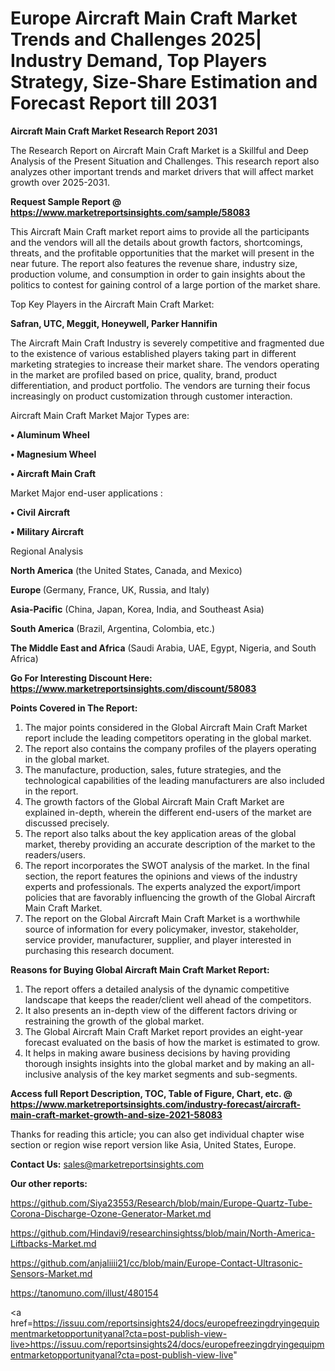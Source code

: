 # Europe Aircraft Main Craft Market Trends and Challenges 2025| Industry Demand, Top Players Strategy, Size-Share Estimation and Forecast Report till 2031

<strong>Aircraft Main Craft Market Research Report 2031</strong>

The Research Report on Aircraft Main Craft Market is a Skillful and Deep Analysis of the Present Situation and Challenges. This research report also analyzes other important trends and market drivers that will affect market growth over 2025-2031.

<strong>Request Sample Report @ <a href=https://www.marketreportsinsights.com/sample/58083>https://www.marketreportsinsights.com/sample/58083</a></strong>

This Aircraft Main Craft market report aims to provide all the participants and the vendors will all the details about growth factors, shortcomings, threats, and the profitable opportunities that the market will present in the near future. The report also features the revenue share, industry size, production volume, and consumption in order to gain insights about the politics to contest for gaining control of a large portion of the market share.

Top Key Players in the Aircraft Main Craft Market:

<strong>Safran, UTC, Meggit, Honeywell, Parker Hannifin</strong>

The Aircraft Main Craft Industry is severely competitive and fragmented due to the existence of various established players taking part in different marketing strategies to increase their market share. The vendors operating in the market are profiled based on price, quality, brand, product differentiation, and product portfolio. The vendors are turning their focus increasingly on product customization through customer interaction.

Aircraft Main Craft Market Major Types are:

<strong>• Aluminum Wheel

• Magnesium Wheel

• Aircraft Main Craft</strong>

Market Major end-user applications :

<strong>• Civil Aircraft

• Military Aircraft</strong>

Regional Analysis

</u><strong><b>North America</b></strong> (the United States, Canada, and Mexico)

<strong><b>Europe </b></strong>(Germany, France, UK, Russia, and Italy)

<strong><b>Asia-Pacific</b></strong> (China, Japan, Korea, India, and Southeast Asia)

<strong><b>South America</b></strong> (Brazil, Argentina, Colombia, etc.)

<strong><b>The Middle East and Africa</b></strong> (Saudi Arabia, UAE, Egypt, Nigeria, and South Africa)

<strong>Go For Interesting Discount Here: <a href=https://www.marketreportsinsights.com/discount/58083>https://www.marketreportsinsights.com/discount/58083</a></strong>

<strong>Points Covered in The Report:</strong>
<ol>
  <li>The major points considered in the Global Aircraft Main Craft Market report include the leading competitors operating in the global market.</li>
  <li>The report also contains the company profiles of the players operating in the global market.</li>
  <li>The manufacture, production, sales, future strategies, and the technological capabilities of the leading manufacturers are also included in the report.</li>
  <li>The growth factors of the Global Aircraft Main Craft Market are explained in-depth, wherein the different end-users of the market are discussed precisely.</li>
  <li>The report also talks about the key application areas of the global market, thereby providing an accurate description of the market to the readers/users.</li>
  <li>The report incorporates the SWOT analysis of the market. In the final section, the report features the opinions and views of the industry experts and professionals. The experts analyzed the export/import policies that are favorably influencing the growth of the Global Aircraft Main Craft Market.</li>
  <li>The report on the Global Aircraft Main Craft Market is a worthwhile source of information for every policymaker, investor, stakeholder, service provider, manufacturer, supplier, and player interested in purchasing this research document.</li>
</ol>
<strong>Reasons for Buying Global Aircraft Main Craft Market Report:</strong>

<ol>
  <li>The report offers a detailed analysis of the dynamic competitive landscape that keeps the reader/client well ahead of the competitors.</li>
  <li>It also presents an in-depth view of the different factors driving or restraining the growth of the global market.</li>
  <li>The Global Aircraft Main Craft Market report provides an eight-year forecast evaluated on the basis of how the market is estimated to grow.</li>
  <li>It helps in making aware business decisions by having providing thorough insights insights into the global market and by making an all-inclusive analysis of the key market segments and sub-segments.</li>
</ol>
<strong>Access full Report Description, TOC, Table of Figure, Chart, etc. @ <a href=https://www.marketreportsinsights.com/industry-forecast/aircraft-main-craft-market-growth-and-size-2021-58083>https://www.marketreportsinsights.com/industry-forecast/aircraft-main-craft-market-growth-and-size-2021-58083</a></strong>


Thanks for reading this article; you can also get individual chapter wise section or region wise report version like Asia, United States, Europe.

<strong>Contact Us:</strong>
sales@marketreportsinsights.com

<strong>Our other reports:</strong>

<a href=https://github.com/Siya23553/Research/blob/main/Europe-Quartz-Tube-Corona-Discharge-Ozone-Generator-Market.md>https://github.com/Siya23553/Research/blob/main/Europe-Quartz-Tube-Corona-Discharge-Ozone-Generator-Market.md</a>

<a href=https://github.com/Hindavi9/researchinsightss/blob/main/North-America-Liftbacks-Market.md>https://github.com/Hindavi9/researchinsightss/blob/main/North-America-Liftbacks-Market.md</a>

<a href=https://github.com/anjaliiii21/cc/blob/main/Europe-Contact-Ultrasonic-Sensors-Market.md>https://github.com/anjaliiii21/cc/blob/main/Europe-Contact-Ultrasonic-Sensors-Market.md</a>

<a href=https://tanomuno.com/illust/480154>https://tanomuno.com/illust/480154</a>

<a href=https://issuu.com/reportsinsights24/docs/europefreezingdryingequipmentmarketopportunityanal?cta=post-publish-view-live>https://issuu.com/reportsinsights24/docs/europefreezingdryingequipmentmarketopportunityanal?cta=post-publish-view-live</a>"
